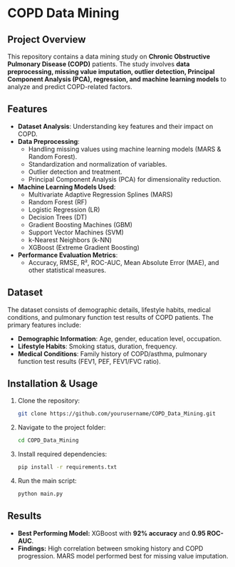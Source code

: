 # COPD Data Mining

## Project Overview
This repository contains a data mining study on **Chronic Obstructive Pulmonary Disease (COPD)** patients. The study involves **data preprocessing, missing value imputation, outlier detection, Principal Component Analysis (PCA), regression, and machine learning models** to analyze and predict COPD-related factors.

## Features
- **Dataset Analysis**: Understanding key features and their impact on COPD.
- **Data Preprocessing**:
  - Handling missing values using machine learning models (MARS & Random Forest).
  - Standardization and normalization of variables.
  - Outlier detection and treatment.
  - Principal Component Analysis (PCA) for dimensionality reduction.
- **Machine Learning Models Used**:
  - Multivariate Adaptive Regression Splines (MARS)
  - Random Forest (RF)
  - Logistic Regression (LR)
  - Decision Trees (DT)
  - Gradient Boosting Machines (GBM)
  - Support Vector Machines (SVM)
  - k-Nearest Neighbors (k-NN)
  - XGBoost (Extreme Gradient Boosting)
- **Performance Evaluation Metrics**:
  - Accuracy, RMSE, R², ROC-AUC, Mean Absolute Error (MAE), and other statistical measures.

## Dataset
The dataset consists of demographic details, lifestyle habits, medical conditions, and pulmonary function test results of COPD patients. The primary features include:

- **Demographic Information**: Age, gender, education level, occupation.
- **Lifestyle Habits**: Smoking status, duration, frequency.
- **Medical Conditions**: Family history of COPD/asthma, pulmonary function test results (FEV1, PEF, FEV1/FVC ratio).

## Installation & Usage
1. Clone the repository:
   ```sh
   git clone https://github.com/yourusername/COPD_Data_Mining.git
   ```
2. Navigate to the project folder:
   ```sh
   cd COPD_Data_Mining
   ```
3. Install required dependencies:
   ```sh
   pip install -r requirements.txt
   ```
4. Run the main script:
   ```sh
   python main.py
   ```

## Results
- **Best Performing Model:** XGBoost with **92% accuracy** and **0.95 ROC-AUC**.
- **Findings:** High correlation between smoking history and COPD progression. MARS model performed best for missing value imputation.


